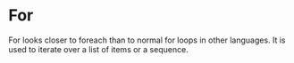 # For

For looks closer to foreach than to normal for loops in other languages. It is used to iterate over a list of items or a sequence.
